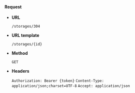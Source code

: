 #### Request

* **URL**

  `/storages/304`

* **URL template**

  `/storages/{id}`

* **Method**

  `GET`

* **Headers**

  `Authorization: Bearer {token}`
  `Content-Type: application/json;charset=UTF-8`
  `Accept: application/json`
